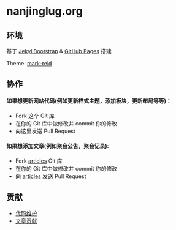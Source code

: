 nanjinglug.org
===============

## 环境

基于 [JekyllBootstrap][jekyllbootstrap] & [GitHub Pages][github-pages] 搭建

Theme: [mark-reid][mark-reid]

## 协作

#### 如果想更新网站代码(例如更新样式主题，添加板块，更新布局等等)：

* Fork 这个 Git 库
* 在你的 Git 库中做修改并 commit 你的修改
* 向这里发送 Pull Request

#### 如果想添加文章(例如聚会公告，聚会记录):

* Fork [articles] Git 库
* 在你的 Git 库中做修改并 commit 你的修改
* 向 [articles] 发送 Pull Request

## 贡献

* [代码维护][site-code]
* [文章贡献][articles-contrib]


[github-pages]:https://pages.github.com/
[jekyllbootstrap]:http://jekyllbootstrap.com/
[mark-reid]:http://themes.jekyllbootstrap.com/preview/mark-reid/
[site-code]:https://github.com/njlug/njlug.github.io/graphs/contributors
[articles]:https://github.com/njlug/articles
[articles-contrib]:https://github.com/njlug/articles/graphs/contributors
